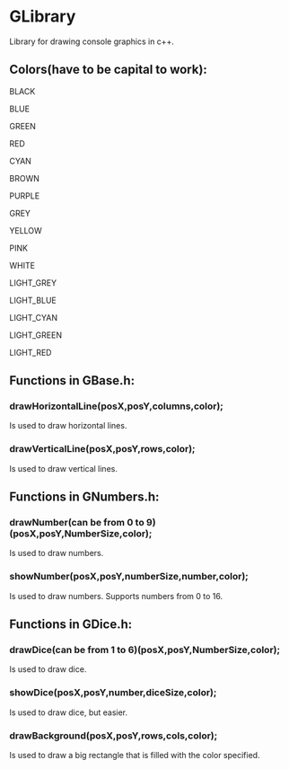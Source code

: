 # GLibrary
Library for drawing console graphics in c++.

## Colors(have to be capital to work):
BLACK

BLUE

GREEN

RED

CYAN

BROWN

PURPLE

GREY

YELLOW

PINK

WHITE

LIGHT_GREY

LIGHT_BLUE

LIGHT_CYAN

LIGHT_GREEN

LIGHT_RED


## Functions in GBase.h:

### drawHorizontalLine(posX,posY,columns,color);
Is used to draw horizontal lines.

### drawVerticalLine(posX,posY,rows,color);
Is used to draw vertical lines.


## Functions in GNumbers.h:

### drawNumber(can be from 0 to 9)(posX,posY,NumberSize,color);
Is used to draw numbers.

### showNumber(posX,posY,numberSize,number,color);
Is used to draw numbers. Supports numbers from 0 to 16.


## Functions in GDice.h:

### drawDice(can be from 1 to 6)(posX,posY,NumberSize,color);
Is used to draw dice.

### showDice(posX,posY,number,diceSize,color);
Is used to draw dice, but easier.

### drawBackground(posX,posY,rows,cols,color);
Is used to draw a big rectangle that is filled with the color specified.

 
